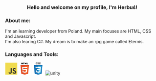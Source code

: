 <h3 align="center">Hello and welcome on my profile, I'm Herbuś!</h3>

<h3 align="left">About me:</h3>
<p align="left">
I'm an learning developer from Poland. My main focuses are HTML, CSS and Javascript.<br>
I'm also learing C#. My dream is to make an rpg game called Eternis.
</p>

<h3 align="left">Languages and Tools:</h3>
<p align="left">
<img src="https://raw.githubusercontent.com/devicons/devicon/master/icons/javascript/javascript-original.svg" alt="javascript" width="40" height="40"/>
<img src="https://raw.githubusercontent.com/devicons/devicon/master/icons/html5/html5-original-wordmark.svg" alt="html5" width="40" height="40"/>
<img src="https://raw.githubusercontent.com/devicons/devicon/master/icons/css3/css3-original-wordmark.svg" alt="css3" width="40" height="40"/>
<img src="https://www.vectorlogo.zone/logos/unity3d/unity3d-icon.svg" alt="unity" width="40" height="40"/></p>
